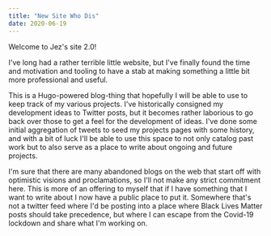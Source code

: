 ```yaml
---
title: "New Site Who Dis"
date: 2020-06-19
---
```

Welcome to Jez's site 2.0!
<!--more-->
I've long had a rather terrible little website, but I've finally found the time and motivation and tooling to have a stab at making something a little bit more professional and useful.

This is a Hugo-powered blog-thing that hopefully I will be able to use to keep track of my various projects. I've historically consigned my development ideas to Twitter posts, but it becomes rather laborious to go back over those to get a feel for the development of ideas. I've done some initial aggregation of tweets to seed my projects pages with some history, and with a bit of luck I'll be able to use this space to not only catalog past work but to also serve as a place to write about ongoing and future projects.

I'm sure that there are many abandoned blogs on the web that start off with optimistic visions and proclamations, so I'll not make any strict commitment here. This is more of an offering to myself that if I have something that I want to write about I now have a public place to put it. Somewhere that's not a twitter feed where I'd be posting into a place where Black Lives Matter posts should take precedence, but where I can escape from the Covid-19 lockdown and share what I'm working on.
